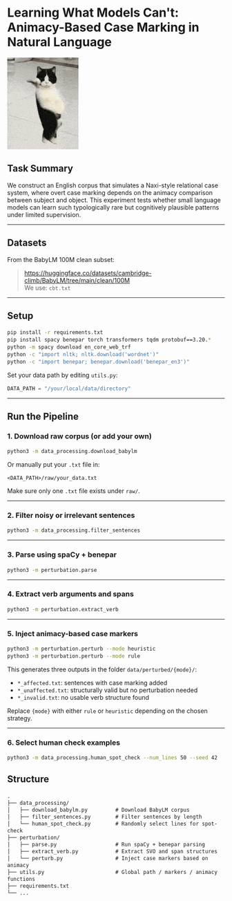 # Learning What Models Can't: Animacy-Based Case Marking in Natural Language

![Skynet Skyboy](./skynet-skyboy.gif)


## Task Summary

We construct an English corpus that simulates a Naxi-style relational case system, where overt case marking depends on the animacy comparison between subject and object. This experiment tests whether small language models can learn such typologically rare but cognitively plausible patterns under limited supervision.

---

## Datasets

From the BabyLM 100M clean subset:

> https://huggingface.co/datasets/cambridge-climb/BabyLM/tree/main/clean/100M  
We use: `cbt.txt`

---

## Setup

```bash
pip install -r requirements.txt
pip install spacy benepar torch transformers tqdm protobuf==3.20.*
python -m spacy download en_core_web_trf
python -c "import nltk; nltk.download('wordnet')"
python -c "import benepar; benepar.download('benepar_en3')"
```

Set your data path by editing `utils.py`:

```python
DATA_PATH = "/your/local/data/directory"
```

---

## Run the Pipeline

### 1. Download raw corpus (or add your own)

```bash
python3 -m data_processing.download_babylm
```

Or manually put your `.txt` file in:

```
<DATA_PATH>/raw/your_data.txt
```

Make sure only one `.txt` file exists under `raw/`.

---

### 2. Filter noisy or irrelevant sentences

```bash
python3 -m data_processing.filter_sentences
```

---

### 3. Parse using spaCy + benepar

```bash
python3 -m perturbation.parse
```

---

### 4. Extract verb arguments and spans

```bash
python3 -m perturbation.extract_verb
```

---

### 5. Inject animacy-based case markers

```bash
python3 -m perturbation.perturb --mode heuristic
python3 -m perturbation.perturb --mode rule
```

This generates three outputs in the folder `data/perturbed/{mode}/`:

- `*_affected.txt`: sentences with case marking added
- `*_unaffected.txt`: structurally valid but no perturbation needed
- `*_invalid.txt`: no usable verb structure found

Replace `{mode}` with either `rule` or `heuristic` depending on the chosen strategy.

---

### 6. Select human check examples
```bash
python3 -m data_processing.human_spot_check --num_lines 50 --seed 42
```

## Structure

```
.
├── data_processing/
│   ├── download_babylm.py         # Download BabyLM corpus
│   ├── filter_sentences.py        # Filter sentences by length
│   └── human_spot_check.py        # Randomly select lines for spot-check
├── perturbation/
│   ├── parse.py                   # Run spaCy + benepar parsing
│   ├── extract_verb.py            # Extract SVO and span structures
│   └── perturb.py                 # Inject case markers based on animacy
├── utils.py                       # Global path / markers / animacy functions
├── requirements.txt
└── ...
```